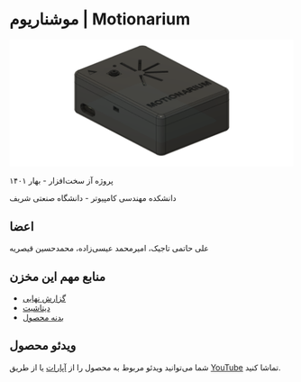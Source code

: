 # موشناریوم | Motionarium

![Motionarium](./Document/Final/graphics/main.png)

پروژه آز سخت‌‌افزار - بهار ۱۴۰۱

دانشکده مهندسی کامپیوتر - دانشگاه صنعتی شریف

## اعضا
علی حاتمی تاجیک، امیر‌محمد عیسی‌زاده، محمد‌حسین قیصریه

## منابع مهم این مخزن
* [گزارش نهایی](./Document/Final/Report-Group-3-Final.pdf)
* [دیتاشیت](./Datasheet/Datasheet.pdf)
* [بدنه محصول](./Miscellaneous/)

## ویدئو محصول
شما می‌توانید ویدئو مربوط به محصول را از [آپارات](https://www.aparat.com/v/ymRzw)
یا از طریق [YouTube](https://youtu.be/0RrUzkMiMiY) تماشا کنید.